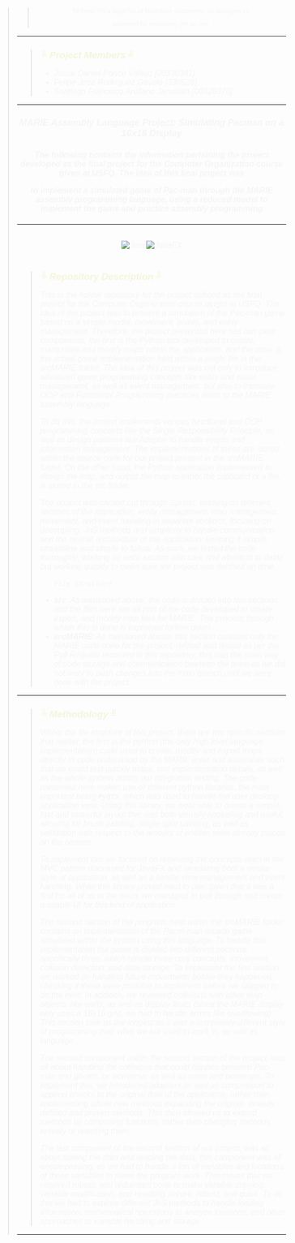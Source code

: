 <body style="font-family: Consolas, sans-serif; font-weight: normal; font-size: 12pt; color: beige">

<blockquote style="font-style: italic; color: whitesmoke"> <blockquote style="font-style: italic; color: whitesmoke; font-size: 9pt; text-align: center"> Hi there! I’m a huge fan of Markdown documents, so apologies in 

advanced for structuring this as one </blockquote>

***

<blockquote style="font-style: italic; color: whitesmoke">

<h2 style="color: beige; font-size: 14pt">&boxUR; Project Members &boxUL;  </h2>

<ul>

<li>Josué Daniel Ponce Vallejo [00330341]</li>

<li>Felipe José Rodríguez Gavela [330528]</li>

<li>Santiago Francisco Arellano Jaramillo [00328370]</li>

</ul>

 </blockquote>

***

<h3 style="text-align: center; font-size: large"> MARIE Assembly Language Project: Simulating Pacman on a 16x16 Display</h3>

<h4 style="text-align: center; font-size: medium"> The following contains the information pertaining the project developed as the final project for the Computer Organization course given at USFQ. The idea of this final project was 

to implement a simulated game of Pac-man through the MARIE assembly programming language, using a reduced model to implement the game and practice assembly programming</h4>

***

<div style="display: flex; justify-content: center; align-content: center"> 

![Java](https://img.shields.io/badge/MARIE_Assembly_Language-%23ED8B00.svg?style=for-the-badge&logo=wasm&logoColor=white)

![JavaFX](https://img.shields.io/badge/python-%23FF0000.svg?style=for-the-badge&logo=python&logoColor=white)

</div>

<blockquote style="font-style: italic; color: whitesmoke">

<h2 style="color: beige; font-size: 14pt">&boxUR; Repository Description &boxUL;  </h2>

<p>

  This is the holder repository for the project defined as the final project for the Computer Organization course taught at USFQ. The idea of the project was to present a simulation of the Pac-man game based 
  on a simple model: movement, points, and entity management. Therefore, the project presented here has two clear components, the first is the Python tool developed to create, manipulate and modify maps within 
  the application, and the other is the actual game implementation held within a single file in the srcMARIE folder. The idea of this project was not only to introduce advanced game programming concepts like entity and asset management, as well as event management, but also to translate OOP and Functional Programming practices down to the MARIE assembly language.

</p>

<p>

  To do this, the project implements various functional and OOP programming concepts like the <i>Single Responsibility Principle</i>, as well as design patterns like Adapter to handle events and information management. The implementations of these are stored within the source code for our project present in the srcMARIE folder. On the other hand, the Python application implemented to design the map, and output the map to either the clipboard or a file,  is stored in the src folder. 

</p>

<p>

  The project was carried out through Sprints, working on different sections of the application, entity management, map management, movement, and event handling in separate sections, focusing on decoupling, JnS methods and simplicity to handle communication and the overall architecture of the application, keeping it simple, streamline and simple to follow. As such, we tested the code thoroughly, working on each section with care and attention to detail but working quickly to make sure the project was finished on time.

</p>

<ul>

<code>File Structure</code>

<li><b>src</b>: As mentioned above, the code is divided into two sections, and the files here are all part of the code developed to create, export, and modify map files for MARIE. The process through which this is done is explained further down.</li>

  <li><b>srcMARIE</b>: As mentioned above, this section contains only the MARIE code done for the project, refined and tested as per the Pull Request recorded in this repository, this was the main way of code storage and communication bewteen the team as we did not want to push changes into the main branch until we were done with the project.</li>

</ul>

</blockquote>

***

<blockquote style="font-style: italic; color: whitesmoke">

<h2 style="color: beige; font-size: 14pt">&boxUR; Methodology &boxUL;  </h2>

<p>

  Within the file structure of this project, there are two specific sections that matter, the first is the python (the only high level language implementation) code used to create, modify and export maps directly to code understood by the MARIE lexer and assembler such that we could test quickly maps, test implementation details, as well as the whole system during our integration testing. The code presented here makes use of different python libraries, the most important being <b><code>PyQT5</code></b>, which was used to handle the user desktop application view. Using this library, we were able to create a simple, fast and powerful layout that was both visually appealing and useful, allowing for brush painting, single spot painting, as well as valildation with respect to the amount of entities were already placed on the canvas. 

</p>

<p>To implement this we focused on retrieving the concepts seen in the MVC pattern discussed for JavaFX and simulating both a similar style of application, as well as a similar view management and event handling. While this library proved hard to use, given that it was a first for all of us in the team, we managed to pull through and create a usable UI for this kind of application</p>

<p>

The second section of the program, held within the srcMARIE folder contains an implementation of the Pacm-man arcade game simulated within the system using this language. To handle this implementation the game is divided into different sections, specifically three, which handle three core concepts, movement, collision detection, and data storage. To implement the first section, we worked on handling future movements before they happened, checking if these were possible to implement before we skipped to do the next. In addition, we reviewed collisions with other map objects, like walls, as well as display limits (since the MARIE display only uses a 16x16 grid, we had to handle errors like overflowing). This section took us the longest as it was a completely different style of programming than what we are used to work in, as well as language. 

</p>

<p>

The second component within the second section of the project, was all about handling  the collisions that could happen between Pac-man and ghosts, or viceversa, as well as coins and powerups. To implement this, we introduced adapters as well as composition to append checks to the original flow of the application, rather than implementing whole new methods expanding the original, already defined and proven methods. This then allowed us to extend methods by composing functions, rather than changing methods entirely or rewriting them.

</p>

<p>

The last component of the second section of our project, was all about storing the data and reading the data, this component was all encompassing, as we had to handle a ton of variables and locations of these variables to make the program work. This meant that we required robust, and redundant code  to make varaible copying, variable modification, and resetting secure, robust, and quick. To do this we had to explore different JnS methods to handle loading information, mathematical operations to analyze locations, and other approaches to variable handling and storage. 

</p>

</blockquote>

***



</body>
